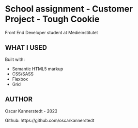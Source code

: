 <h1>School assignment - Customer Project - Tough Cookie</h1>

<p>Front End Developer student at Medieinstitutet</p>

<h2>WHAT I USED</h2>

<p>Built with:</p>
<ul>
  <li>Semantic HTML5 markup</li>
  <li>CSS/SASS</li>
  <li>Flexbox</li>
  <li>Grid</li>
</ul>

<h2>AUTHOR</h2>
<p>Oscar Kannerstedt - 2023</p>
<p>Github: https://github.com/oscarkannerstedt</p>
